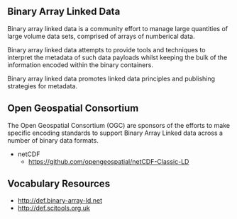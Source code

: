 ## Binary Array Linked Data

Binary array linked data is a community effort to manage large quantities of large volume data sets, comprised of arrays of numberical data.

Binary array linked data attempts to provide tools and techniques to interpret the metadata of such data payloads whilst keeping the bulk of the information encoded within the binary containers.

Binary array linked data promotes linked data principles and publishing strategies for metadata.

## Open Geospatial Consortium 

The Open Geospatial Consortium (OGC) are sponsors of the efforts to make specific encoding standards to support Binary Array Linked data across a number of binary data formats.

* netCDF
    * https://github.com/opengeospatial/netCDF-Classic-LD

## Vocabulary Resources

* http://def.binary-array-ld.net
* http://def.scitools.org.uk
